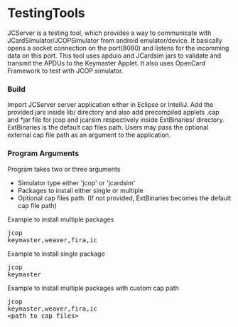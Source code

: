 # TestingTools
JCServer is a testing tool, which provides a way to communicate with 
JCardSimulator/JCOPSimulator from android emulator/device.
It basically opens a socket connection on the port(8080)
and listens for the incomming data on this port. This tool uses apduio and JCardsim jars
to validate and transmit the APDUs to the Keymaster Applet. It also uses OpenCard Framework
to test with JCOP simulator.

### Build
Import JCServer server application either in Eclipse or IntelliJ. Add the provided jars inside
lib/ directory and also add precompiled applets .cap and *jar file for jcop and 
jcarsim respectively inside ExtBinaries/ directory. ExtBinaries is the default cap files path. Users may pass the optional external cap file path as an argument to the application.

### Program Arguments
Program takes two or three arguments
- Simulator type either 'jcop' or 'jcardsim'
- Packages to install either single or multiple 
- Optional cap files path. (If not provided, ExtBinaries becomes the default cap file path)

Example to install multiple packages
<pre>
jcop
keymaster,weaver,fira,ic
</pre>
Example to install single package
<pre>
jcop
keymaster
</pre>
Example to install multiple packages with custom cap path
<pre>
jcop
keymaster,weaver,fira,ic
&lt;path_to_cap_files&gt;
</pre>

